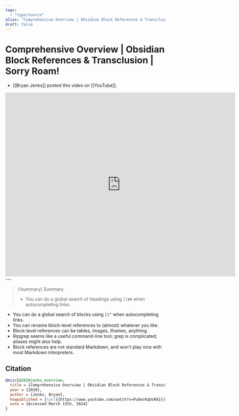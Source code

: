 ```yaml
---
tags:
  - "type/source"
alias: "Comprehensive Overview | Obsidian Block References & Transclusion | Sorry Roam!"
draft: false
---
```

# Comprehensive Overview | Obsidian Block References & Transclusion | Sorry Roam!

- [[Bryan Jenks]] posted this video on [[YouTube]].

<iframe
 width="720"
 height="576"
 src='https://www.youtube.com/embed/PuOecKqUsRA'
 title="YouTube video player"
 frameborder="0"
 allow="accelerometer; autoplay; clipboard-write; encrypted-media; gyroscope; picture-in-picture"
 allowfullscreen>
</iframe>
---

> [!summary] Summary
> - You can do a global search of headings using `[[##` when autocompleting links.
- You can do a global search of blocks using `[[^` when autocompleting links.
- You can rename block-level references to (almost) whatever you like.
- Block-level references can be tables, images, iframes, anything.
- Ripgrep seems like a useful command-line tool; grep is complicated; aliases might also help.
- Block references are not standard Markdown, and won't play nice with most Markdown interpreters.
## Citation

```bibtex
@misc{@2020jenks_overview,
  title = {Comprehensive Overview | Obsidian Block References & Transclusion | Sorry Roam!},
  year = {2020},
  author = {Jenks, Bryan},
  howpublished = {\url{{https://www.youtube.com/watch?v=PuOecKqUsRA}}},
  note = {Accessed March 13th, 2024}
}
```


